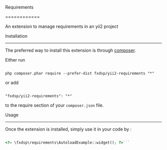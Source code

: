 Requirements

============

An extension to manage requirements in an yii2 project



Installation

------------



The preferred way to install this extension is through [composer](http://getcomposer.org/download/).



Either run



```

php composer.phar require --prefer-dist fxdsp/yii2-requirements "*"

```



or add



```

"fxdsp/yii2-requirements": "*"

```



to the require section of your `composer.json` file.





Usage

-----



Once the extension is installed, simply use it in your code by  :



```php

<?= \fxdsp\requirements\AutoloadExample::widget(); ?>```
